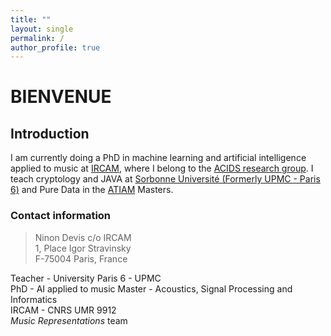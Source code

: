 ```yaml
---
title: ""
layout: single
permalink: /
author_profile: true
---
```


# BIENVENUE

## Introduction

I am currently doing a PhD in machine learning and artificial intelligence applied to music at [IRCAM](http://www.ircam.fr), where I belong to the [ACIDS research group](http://acids.ircam.fr). I teach cryptology and JAVA at [Sorbonne Université (Formerly UPMC - Paris 6)](http://www.sorbonne-universite.fr/) and Pure Data in the [ATIAM](http://atiam.ircam.fr) Masters.

### Contact information
> Ninon Devis
> c/o IRCAM  
> 1, Place Igor Stravinsky  
> F-75004 Paris, France  

Teacher - University Paris 6 - UPMC  
PhD - AI applied to music
Master - Acoustics, Signal Processing and Informatics  
IRCAM - CNRS UMR 9912  
*Music Representations* team  
